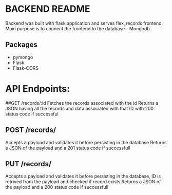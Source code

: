 # BACKEND README
Backend was built with flask application and serves flex_records
frontend.
Main purpose is to connect the frontend to the database - Mongodb.
## Packages
* pymongo
* Flask
* Flask-CORS

# API Endpoints:
##GET /records/:id
Fetches the records associated with the id
Returns a JSON having all the records and data associated with that ID with 200 status code if successful

## POST /records/
Accepts a payload and validates it before persisting in the database
Returns a JSON of the payload and a 201 status code if successfull

## PUT /records/
Accepts a payload and validates it before persisting in the database, ID is retrived from the payload and checked if record exists
Returns a JSON of the payload and a 200 status code if successfull
